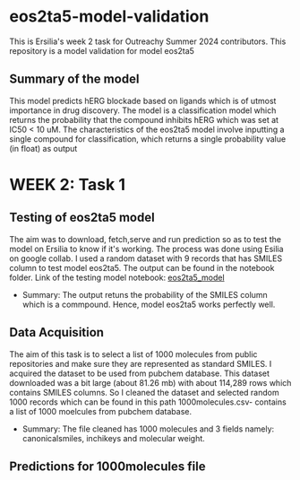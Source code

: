 # eos2ta5-model-validation
This is Ersilia's week 2 task for Outreachy Summer 2024 contributors. This repository is a model validation for model eos2ta5

## Summary of the model
This model predicts hERG blockade based on ligands which is of utmost importance in drug discovery. The model is a classification model which 
returns the probability that the compound inhibits hERG which was set at IC50 < 10 uM.
The characteristics of the eos2ta5 model involve inputting a single compound for classification, which returns a single probability value (in float)
as output 

# WEEK 2: Task 1

## Testing of eos2ta5 model
The aim was to download, fetch,serve and run prediction so as to test the model on Ersilia to know if it's working. The process was done using Esilia on google collab. I used a random dataset with 9 records that has SMILES column to test model eos2ta5. The output can be found in the notebook folder. 
Link of the testing model notebook: [eos2ta5_model](https://github.com/Ajoke23/eos2ta5-model-validation/blob/main/Notebook/Testing%20of%20model%20eos2ta5.ipynb)
- Summary: The output retuns the probability of the SMILES column which is a commpound. Hence, model eos2ta5 works perfectly well.

## Data Acquisition
The aim of this task is to select a list of 1000 molecules from public repositories and make sure they are represented as standard SMILES.
I acquired the dataset to be used from pubchem database. This dataset downloaded was a bit large (about 81.26 mb) with about 114,289 rows which contains SMILES columns. So I cleaned the dataset and selected random 1000 records which can be found in this path
1000molecules.csv- contains a list of 1000 moelcules from pubchem database.
- Summary: The file cleaned has 1000 molecules and 3 fields namely: canonicalsmiles, inchikeys and molecular weight.

## Predictions for 1000molecules file
